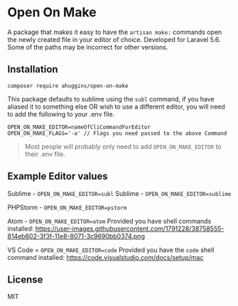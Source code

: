 # Open On Make

A package that makes it easy to have the `artisan make:` commands open the newly created file in your editor of choice. Developed for Laravel 5.6. Some of the paths may be incorrect for other versions.

## Installation

`composer require ahuggins/open-on-make`

This package defaults to sublime using the `subl` command, if you have aliased it to something else OR wish to use a different editor, you will need to add the following to your .env file.

```
OPEN_ON_MAKE_EDITOR=nameOfCliCommandForEditor
OPEN_ON_MAKE_FLAGS='-a' // Flags you need passed to the above Command
```

> Most people will probably only need to add `OPEN_ON_MAKE_EDITOR` to their .env file.

## Example Editor values

Sublime - `OPEN_ON_MAKE_EDITOR=subl`
Sublime - `OPEN_ON_MAKE_EDITOR=sublime`

PHPStorm - `OPEN_ON_MAKE_EDITOR=pstorm`

Atom - `OPEN_ON_MAKE_EDITOR=atom` Provided you have shell commands installed: https://user-images.githubusercontent.com/1791228/38758555-814eb602-3f3f-11e8-8071-3c9690bb0374.png

VS Code = `OPEN_ON_MAKE_EDITOR=code` Provided you have the `code` shell command installed: https://code.visualstudio.com/docs/setup/mac

## License

MIT




